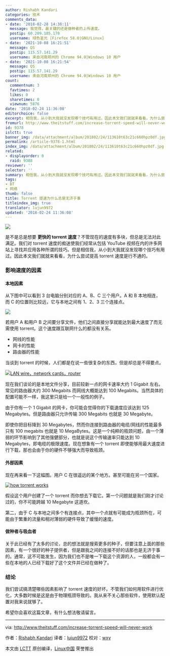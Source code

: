 ```yaml
---
author: Rishabh Kandari
categories: 技术
comments_data:
- date: '2018-02-28 14:38:11'
  message: 我觉得，最关键的还是做种者的上传速度。
  postip: 60.209.105.170
  username: 绿色圣光 [Firefox 58.0|GNU/Linux]
- date: '2021-10-08 16:21:51'
  message: QS
  postip: 115.57.141.29
  username: 来自河南郑州的 Chrome 94.0|Windows 10 用户
- date: '2021-10-08 16:21:54'
  message: QS
  postip: 115.57.141.29
  username: 来自河南郑州的 Chrome 94.0|Windows 10 用户
count:
  commentnum: 3
  favtimes: 2
  likes: 0
  sharetimes: 0
  viewnum: 5876
date: '2018-02-24 11:36:08'
editorchoice: false
excerpt: 相信我，从小到大我就没发现哪个技巧有用过。因此本文我们就就来看看，为什么尝试提高 torrent 速度是行不通的。
fromurl: http://www.theitstuff.com/increase-torrent-speed-will-never-work
id: 9378
islctt: true
banner_img: /data/attachment/album/201802/24/113610t63c21c660hpz0df.jpg
permalink: /article-9378-1.html
index_img: /data/attachment/album/201802/24/113610t63c21c660hpz0df.jpg.thumb.jpg
related:
- displayorder: 0
  raid: 9388
reviewer: ''
selector: ''
summary: 相信我，从小到大我就没发现哪个技巧有用过。因此本文我们就就来看看，为什么尝试提高 torrent 速度是行不通的。
tags:
- BT
- 网络
thumb: false
title: Torrent 提速为什么总是无济于事
titleindex_img: true
translator: lujun9972
updated: '2018-02-24 11:36:08'
---
```


![](/data/attachment/album/201802/24/113610t63c21c660hpz0df.jpg)


是不是总是想要 **更快的 torrent 速度**？不管现在的速度有多块，但总是无法对此满足。我们对 torrent 速度的痴迷使我们经常从包括 YouTube 视频在内的许多网站上寻找并应用各种所谓的技巧。但是相信我，从小到大我就没发现哪个技巧有用过。因此本文我们就就来看看，为什么尝试提高 torrent 速度是行不通的。


### 影响速度的因素


#### 本地因素


从下图中可以看到 3 台电脑分别对应的 A、B、C 三个用户。A 和 B 本地相连，而 C 的位置则比较远，它与本地之间有 1、2、3 三个连接点。


[![](/data/attachment/album/201802/24/113610mvc014kvkdc3qcqq.png)](http://www.theitstuff.com/wp-content/uploads/2017/11/A.png)


若用户 A 和用户 B 之间要分享文件，他们之间直接分享就能达到最大速度了而无需使用 torrent。这个速度跟互联网什么的都没有关系。


* 网线的性能
* 网卡的性能
* 路由器的性能


当谈到 torrent 的时候，人们都是在说一些很复杂的东西，但是却总是不得要点。


[![LAN wire，network cards，router](/data/attachment/album/201802/24/113610ldsv855995vm55fb.png)](http://www.theitstuff.com/wp-content/uploads/2017/11/A-1-e1509773618549.png)


现在我们谈论的是本地文件分享，目前较新一点的网卡速率大约 1 Gigabit 左右。常见的路由器大约 300 Megabits 而网线大概能达到 100 Megabits。当然具体的配置可能不一样，我这里只是给一个一般性的例子。


由于你有一个 1 Gigabit 的网卡，你可能会觉得你的下载速度应该达到 125 Megabytes。但是路由器只允许传输 300 Megabits 也就是 30 Megabyte。


即使你把目标降到 30 Megabytes，然而你连接到路由器的电缆/网线的性能最多只有 100 megabits 也就是 10 MegaBytes。这是一个纯粹的瓶颈问题，由一个薄弱的环节影响到了其他强健部分，也就是说这个传输速率只能达到 10 Megabytes，即电缆的极限速度。现在想象有一个 torrent 即使能够用最大速度进行下载，那也会由于你的硬件不够强大而导致瓶颈。


#### 外部因素


现在再来看一下这幅图。用户 C 在很遥远的某个地方。甚至可能在另一个国家。


[![how torrent works](/data/attachment/album/201802/24/113610mvc014kvkdc3qcqq.png)](http://www.theitstuff.com/wp-content/uploads/2017/11/A.png)


假设这个用户创建了一个 torrent 而你想去下载它。第一个问题就是我们刚才讨论过的，你不可能跨越 10 Megabyte 这道坎。


第二，由于 C 与本地之间多个有连接点，其中一个点就有可能成为瓶颈所在，可能由于繁重的流量和相对薄弱的硬件导致了缓慢的速度。


#### 做种者与吸血者


关于此已经有了太多的讨论，总的想法就是搜索更多的种子，但要注意上面的那些因素，有一个很好的种子提供者，但是跟我之间的连接不好的话那也是无济于事的。通常，这不可能发生，因为我们也不是唯一下载这个资源的人，一般都会有一些在本地的人已经下载好了这个文件并已经在做种了。


### 结论


我们尝试搞清楚哪些因素影响了 torrent 速度的好坏。不管我们如何用软件进行优化，大多数时候是这是由于物理瓶颈导致的。我从来不关心那些软件，使用默认配置对我来说就够了。


希望你会喜欢这篇文章，有什么想法敬请留言。




---


via: <http://www.theitstuff.com/increase-torrent-speed-will-never-work>


作者：[Rishabh Kandari](http://www.theitstuff.com/author/reevkandari) 译者：[lujun9972](https://github.com/lujun9972) 校对：[wxy](https://github.com/wxy)


本文由 [LCTT](https://github.com/LCTT/TranslateProject) 原创编译，[Linux中国](https://linux.cn/) 荣誉推出